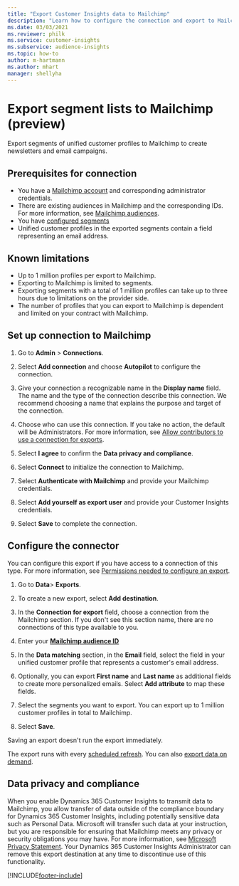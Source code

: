 ```yaml
---
title: "Export Customer Insights data to Mailchimp"
description: "Learn how to configure the connection and export to Mailchimp."
ms.date: 03/03/2021
ms.reviewer: philk
ms.service: customer-insights
ms.subservice: audience-insights
ms.topic: how-to
author: m-hartmann
ms.author: mhart
manager: shellyha
---
```


# Export segment lists to Mailchimp (preview)

Export segments of unified customer profiles to Mailchimp to create newsletters and email campaigns.

## Prerequisites for connection

-	You have a [Mailchimp account](https://mailchimp.com/) and corresponding administrator credentials.
-	There are existing audiences in Mailchimp and the corresponding IDs. For more information, see [Mailchimp audiences](https://mailchimp.com/help/create-audience/).
-	You have [configured segments](segments.md)
-	Unified customer profiles in the exported segments contain a field representing an email address.

## Known limitations

- Up to 1 million profiles per export to Mailchimp.
- Exporting to Mailchimp is limited to segments.
- Exporting segments with a total of 1 million profiles can take up to three hours due to limitations on the provider side. 
- The number of profiles that you can export to Mailchimp is dependent and limited on your contract with Mailchimp.

## Set up connection to Mailchimp

1. Go to **Admin** > **Connections**.

1. Select **Add connection** and choose **Autopilot** to configure the connection.

1. Give your connection a recognizable name in the **Display name** field. The name and the type of the connection describe this connection. We recommend choosing a name that explains the purpose and target of the connection.

1. Choose who can use this connection. If you take no action, the default will be Administrators. For more information, see [Allow contributors to use a connection for exports](connection.md#allow-contributors-to-use-a-connection-for-exports).

1. Select **I agree** to confirm the **Data privacy and compliance**.

1. Select **Connect** to initialize the connection to Mailchimp.

1. Select **Authenticate with Mailchimp** and provide your Mailchimp credentials.

1. Select **Add yourself as export user** and provide your Customer Insights credentials.

1. Select **Save** to complete the connection. 

## Configure the connector

You can configure this export if you have access to a connection of this type. For more information, see [Permissions needed to configure an export](export-destinations.md#set-up-a-new-export).

1. Go to **Data**> **Exports**.

1. To create a new export, select **Add destination**.

1. In the **Connection for export** field, choose a connection from the Mailchimp section. If you don't see this section name, there are no connections of this type available to you.

1. Enter your **[Mailchimp audience ID](https://mailchimp.com/help/find-audience-id/)**

3. In the **Data matching** section, in the **Email** field, select the field in your unified customer profile that represents a customer's email address. 

1. Optionally, you can export **First name** and **Last name** as additional fields to create more personalized emails. Select **Add attribute** to map these fields.

1. Select the segments you want to export. You can export up to 1 million customer profiles in total to Mailchimp.

1. Select **Save**.

Saving an export doesn't run the export immediately.

The export runs with every [scheduled refresh](system.md#schedule-tab). 
You can also [export data on demand](export-destinations.md#run-export-on-demand). 

## Data privacy and compliance

When you enable Dynamics 365 Customer Insights to transmit data to Mailchimp, you allow transfer of data outside of the compliance boundary for Dynamics 365 Customer Insights, including potentially sensitive data such as Personal Data. Microsoft will transfer such data at your instruction, but you are responsible for ensuring that Mailchimp meets any privacy or security obligations you may have. For more information, see [Microsoft Privacy Statement](https://go.microsoft.com/fwlink/?linkid=396732).
Your Dynamics 365 Customer Insights Administrator can remove this export destination at any time to discontinue use of this functionality.

[!INCLUDE[footer-include](../includes/footer-banner.md)]
